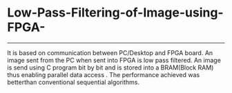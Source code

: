 # Low-Pass-Filtering-of-Image-using-FPGA-
-----------------------------------------

   It is based on communication between PC/Desktop and FPGA board. An image sent from the PC when sent into FPGA is low pass filtered.  An image is send using C program bit by bit and is stored into a BRAM(Block RAM) thus enabling parallel data access . The performance achieved was betterthan conventional sequential algorithms.
